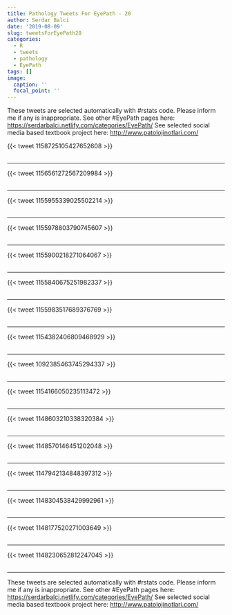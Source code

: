 ```yaml
---
title: Pathology Tweets For EyePath - 20
author: Serdar Balci
date: '2019-08-09'
slug: tweetsForEyePath20
categories:
  - R
  - tweets
  - pathology
  - EyePath
tags: []
image:
  caption: ''
  focal_point: ''
---
```



These tweets are selected automatically with #rstats code. Please inform me if any is inappropriate.
See other #EyePath pages here: https://serdarbalci.netlify.com/categories/EyePath/ 
See selected social media based textbook project here: http://www.patolojinotlari.com/

{{< tweet 1158725105427652608 >}}
<br>
<br>
<hr>
{{< tweet 1156561272567209984 >}}
<br>
<br>
<hr>
{{< tweet 1155955339025502214 >}}
<br>
<br>
<hr>
{{< tweet 1155978803790745607 >}}
<br>
<br>
<hr>
{{< tweet 1155900218271064067 >}}
<br>
<br>
<hr>
{{< tweet 1155840675251982337 >}}
<br>
<br>
<hr>
{{< tweet 1155983517689376769 >}}
<br>
<br>
<hr>
{{< tweet 1154382406809468929 >}}
<br>
<br>
<hr>
{{< tweet 1092385463745294337 >}}
<br>
<br>
<hr>
{{< tweet 1154166050235113472 >}}
<br>
<br>
<hr>
{{< tweet 1148603210338320384 >}}
<br>
<br>
<hr>
{{< tweet 1148570146451202048 >}}
<br>
<br>
<hr>
{{< tweet 1147942134848397312 >}}
<br>
<br>
<hr>
{{< tweet 1148304538429992961 >}}
<br>
<br>
<hr>
{{< tweet 1148177520271003649 >}}
<br>
<br>
<hr>
{{< tweet 1148230652812247045 >}}
<br>
<br>
<hr>


These tweets are selected automatically with #rstats code. Please inform me if any is inappropriate.
See other #EyePath pages here: https://serdarbalci.netlify.com/categories/EyePath/ 
See selected social media based textbook project here: http://www.patolojinotlari.com/
